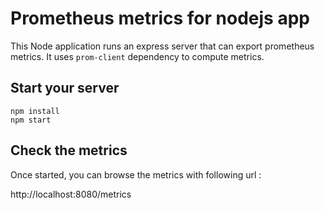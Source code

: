 # Prometheus metrics for nodejs app

This Node application runs an express server that can export prometheus metrics.
It uses `prom-client` dependency to compute metrics.

## Start your server
```
npm install
npm start
```

## Check the metrics

Once started, you can browse the metrics with following url :

http://localhost:8080/metrics